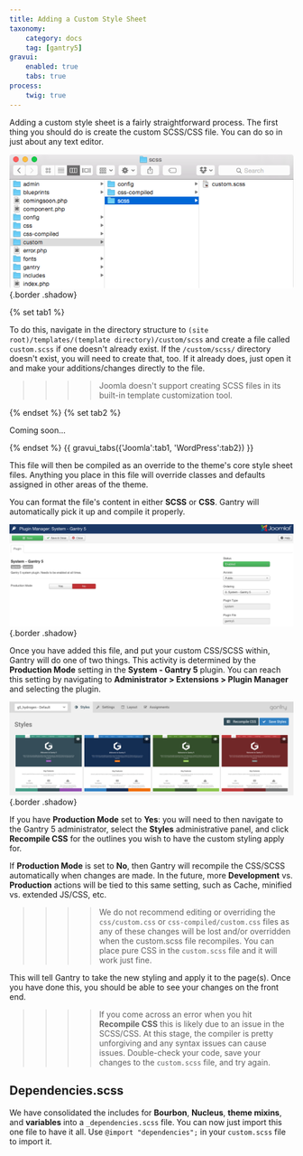 ```yaml
---
title: Adding a Custom Style Sheet
taxonomy:
    category: docs
    tag: [gantry5]
gravui:
    enabled: true
    tabs: true
process:
    twig: true
---
```


Adding a custom style sheet is a fairly straightforward process. The first thing you should do is create the custom SCSS/CSS file. You can do so in just about any text editor.

![Custom File](custom.png) {.border .shadow}

{% set tab1 %}

To do this, navigate in the directory structure to `(site root)/templates/(template directory)/custom/scss` and create a file called `custom.scss` if one doesn't already exist. If the `/custom/scss/` directory doesn't exist, you will need to create that, too. If it already does, just open it and make your additions/changes directly to the file.

>>>> Joomla doesn't support creating SCSS files in its built-in template customization tool.

{% endset %}
{% set tab2 %}

Coming soon...

{% endset %}
{{ gravui_tabs({'Joomla':tab1, 'WordPress':tab2}) }}

This file will then be compiled as an override to the theme's core style sheet files. Anything you place in this file will override classes and defaults assigned in other areas of the theme.

You can format the file's content in either **SCSS** or **CSS**. Gantry will automatically pick it up and compile it properly.

![Recompile CSS](production.png) {.border .shadow}

Once you have added this file, and put your custom CSS/SCSS within, Gantry will do one of two things. This activity is determined by the **Production Mode** setting in the **System - Gantry 5** plugin. You can reach this setting by navigating to **Administrator > Extensions > Plugin Manager** and selecting the plugin.

![Recompile CSS](custom_2.png) {.border .shadow}

If you have **Production Mode** set to **Yes**: you will need to then navigate to the Gantry 5 administrator, select the **Styles** administrative panel, and click **Recompile CSS** for the outlines you wish to have the custom styling apply for. 

If **Production Mode** is set to **No**, then Gantry will recompile the CSS/SCSS automatically when changes are made. In the future, more **Development** vs. **Production** actions will be tied to this same setting, such as Cache, minified vs. extended JS/CSS, etc.

>>>> We do not recommend editing or overriding the `css/custom.css` or `css-compiled/custom.css` files as any of these changes will be lost and/or overridden when the custom.scss file recompiles. You can place pure CSS in the `custom.scss` file and it will work just fine.

This will tell Gantry to take the new styling and apply it to the page(s). Once you have done this, you should be able to see your changes on the front end.

>>>> If you come across an error when you hit **Recompile CSS** this is likely due to an issue in the SCSS/CSS. At this stage, the compiler is pretty unforgiving and any syntax issues can cause issues. Double-check your code, save your changes to the `custom.scss` file, and try again.

## Dependencies.scss

We have consolidated the includes for **Bourbon**, **Nucleus**, **theme mixins**, and **variables** into a `_dependencies.scss` file. You can now just import this one file to have it all. Use `@import "dependencies";` in your `custom.scss` file to import it.
